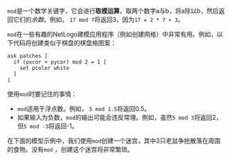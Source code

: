 `mod`是一个数学关键字，它会进行**取模运算**，取两个数字a与b，将a除以b，然后返回它们的*余数*。例如， `17 mod 7`将返回3，因为` 17 = 2 * 7 + 3 `。

`mod`在一些有趣的NetLogo建模应用程序（例如创建网格）中非常有用。例如，以下代码将创建类似于棋盘的棋盘格图案：



```
ask patches [
  if (pxcor + pycor) mod 2 = 1 [
    set pcolor white
  ] 
]
```


使用`mod`时要记住的事情：

- `mod`适用于浮点数。例如， `5 mod 1.5`将返回0.5。
- 如果输入为负数，`mod`的输出可能会违反常理。例如，虽然`5 mod 3`将返回2，但`5 mod -3`将返回-1。


在下面的模型示例中，我们使用`mod`创建一个迷宫，其中3只老鼠争抢散落在周围的食物。没有`mod` ，创建这个迷宫将非常繁琐。
